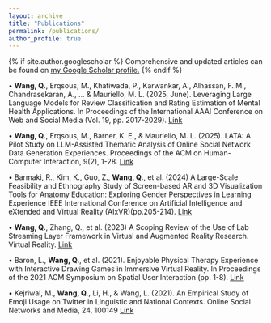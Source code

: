 ```yaml
---
layout: archive
title: "Publications"
permalink: /publications/
author_profile: true
---
```



{% if site.author.googlescholar %}
  Comprehensive and updated articles can be found on <u><a href="{{site.author.googlescholar}}">my Google Scholar profile</a>.</u>
{% endif %}

• **Wang, Q.**, Erqsous, M., Khatiwada, P., Karwankar, A., Alhassan, F. M., Chandrasekaran, A., ... & Mauriello, M. L. (2025, June). Leveraging Large Language Models for Review Classification and Rating Estimation of Mental Health Applications. In Proceedings of the International AAAI Conference on Web and Social Media (Vol. 19, pp. 2017-2029). <u><a href="https://doi.org/10.1609/icwsm.v19i1.35916">Link</a></u>

• **Wang, Q.**, Erqsous, M., Barner, K. E., & Mauriello, M. L. (2025). LATA: A Pilot Study on LLM-Assisted Thematic Analysis of Online Social Network Data Generation Experiences. Proceedings of the ACM on Human-Computer Interaction, 9(2), 1-28. <u><a href="https://doi.org/10.1145/3711022">Link</a></u>

• Barmaki, R., Kim, K., Guo, Z., **Wang, Q.**, et al. (2024) A Large-Scale Feasibility and Ethnography Study of Screen-based AR and 3D Visualization Tools for Anatomy Education: Exploring Gender Perspectives in Learning Experience IEEE International Conference on Artificial Intelligence and eXtended and Virtual Reality (AIxVR)(pp.205-214). <u><a href="https://ieeexplore.ieee.org/abstract/document/10445569/">Link</a></u>

• **Wang, Q.**, Zhang, Q., et al. (2023) A Scoping Review of the Use of Lab Streaming Layer Framework in Virtual and Augmented Reality Research. Virtual Reality. <u><a href="https://doi.org/10.1007/s10055-023-00799-8">Link</a></u>

• Baron, L., **Wang, Q.**, et al. (2021). Enjoyable Physical Therapy Experience with Interactive Drawing Games in Immersive Virtual Reality. In Proceedings of the 2021 ACM Symposium on Spatial User Interaction (pp. 1-8). <u><a href="https://dl.acm.org/doi/abs/10.1145/3485279.3485285">Link</a></u>

• Kejriwal, M., **Wang, Q.**, Li, H., & Wang, L. (2021). An Empirical Study of Emoji Usage on Twitter in Linguistic and National Contexts. Online Social Networks and Media, 24, 100149 <u><a href="https://www.sciencedirect.com/science/article/pii/S2468696421000318">Link</a></u>
